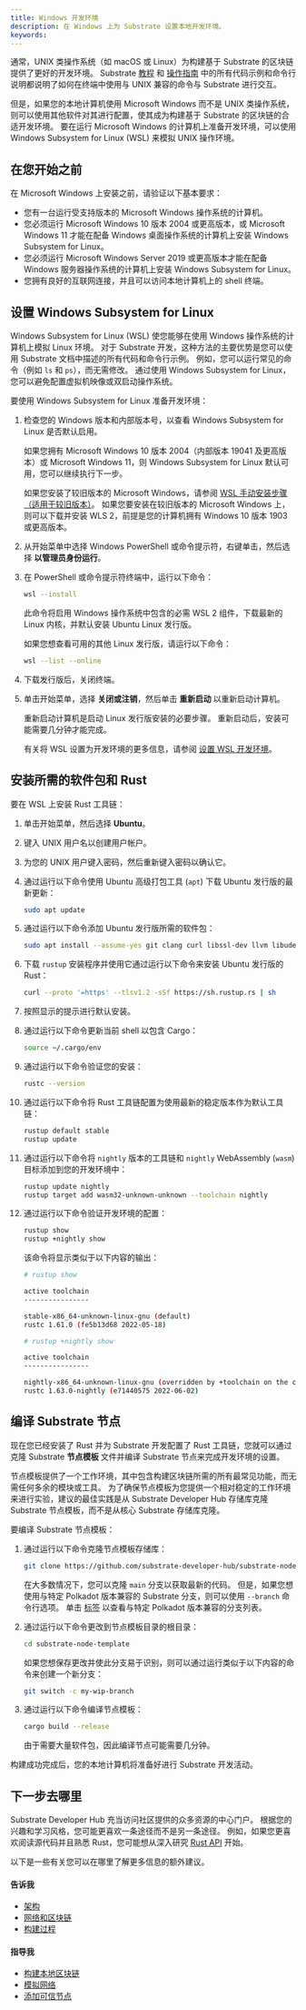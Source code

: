```yaml
---
title: Windows 开发环境
description: 在 Windows 上为 Substrate 设置本地开发环境。
keywords:
---
```


通常，UNIX 类操作系统（如 macOS 或 Linux）为构建基于 Substrate 的区块链提供了更好的开发环境。
Substrate [教程](/tutorials/) 和 [操作指南](/reference/how-to-guides/) 中的所有代码示例和命令行说明都说明了如何在终端中使用与 UNIX 兼容的命令与 Substrate 进行交互。

但是，如果您的本地计算机使用 Microsoft Windows 而不是 UNIX 类操作系统，则可以使用其他软件对其进行配置，使其成为构建基于 Substrate 的区块链的合适开发环境。
要在运行 Microsoft Windows 的计算机上准备开发环境，可以使用 Windows Subsystem for Linux (WSL) 来模拟 UNIX 操作环境。

## 在您开始之前

在 Microsoft Windows 上安装之前，请验证以下基本要求：

- 您有一台运行受支持版本的 Microsoft Windows 操作系统的计算机。
- 您必须运行 Microsoft Windows 10 版本 2004 或更高版本，或 Microsoft Windows 11 才能在配备 Windows 桌面操作系统的计算机上安装 Windows Subsystem for Linux。
- 您必须运行 Microsoft Windows Server 2019 或更高版本才能在配备 Windows 服务器操作系统的计算机上安装 Windows Subsystem for Linux。
- 您拥有良好的互联网连接，并且可以访问本地计算机上的 shell 终端。

## 设置 Windows Subsystem for Linux

Windows Subsystem for Linux (WSL) 使您能够在使用 Windows 操作系统的计算机上模拟 Linux 环境。
对于 Substrate 开发，这种方法的主要优势是您可以使用 Substrate 文档中描述的所有代码和命令行示例。
例如，您可以运行常见的命令（例如 `ls` 和 `ps`），而无需修改。
通过使用 Windows Subsystem for Linux，您可以避免配置虚拟机映像或双启动操作系统。

要使用 Windows Subsystem for Linux 准备开发环境：

1. 检查您的 Windows 版本和内部版本号，以查看 Windows Subsystem for Linux 是否默认启用。

   如果您拥有 Microsoft Windows 10 版本 2004（内部版本 19041 及更高版本）或 Microsoft Windows 11，则 Windows Subsystem for Linux 默认可用，您可以继续执行下一步。

   如果您安装了较旧版本的 Microsoft Windows，请参阅 [WSL 手动安装步骤（适用于较旧版本）](https://docs.microsoft.com/en-us/windows/wsl/install-manual)。
   如果您要安装在较旧版本的 Microsoft Windows 上，则可以下载并安装 WLS 2，前提是您的计算机拥有 Windows 10 版本 1903 或更高版本。

1. 从开始菜单中选择 Windows PowerShell 或命令提示符，右键单击，然后选择 **以管理员身份运行**。

1. 在 PowerShell 或命令提示符终端中，运行以下命令：

   ```bash
   wsl --install
   ```

   此命令将启用 Windows 操作系统中包含的必需 WSL 2 组件，下载最新的 Linux 内核，并默认安装 Ubuntu Linux 发行版。

   如果您想查看可用的其他 Linux 发行版，请运行以下命令：

   ```bash
   wsl --list --online
   ```

1. 下载发行版后，关闭终端。

1. 单击开始菜单，选择 **关闭或注销**，然后单击 **重新启动** 以重新启动计算机。

   重新启动计算机是启动 Linux 发行版安装的必要步骤。
   重新启动后，安装可能需要几分钟才能完成。

   有关将 WSL 设置为开发环境的更多信息，请参阅 [设置 WSL 开发环境](https://docs.microsoft.com/en-us/windows/wsl/setup/environment)。

## 安装所需的软件包和 Rust

要在 WSL 上安装 Rust 工具链：

1. 单击开始菜单，然后选择 **Ubuntu**。

1. 键入 UNIX 用户名以创建用户帐户。

1. 为您的 UNIX 用户键入密码，然后重新键入密码以确认它。

1. 通过运行以下命令使用 Ubuntu 高级打包工具 (`apt`) 下载 Ubuntu 发行版的最新更新：

   ```bash
   sudo apt update
   ```

1. 通过运行以下命令添加 Ubuntu 发行版所需的软件包：

   ```bash
   sudo apt install --assume-yes git clang curl libssl-dev llvm libudev-dev make protobuf-compiler
   ```

1. 下载 `rustup` 安装程序并使用它通过运行以下命令来安装 Ubuntu 发行版的 Rust：

   ```bash
   curl --proto '=https' --tlsv1.2 -sSf https://sh.rustup.rs | sh
   ```

1. 按照显示的提示进行默认安装。

1. 通过运行以下命令更新当前 shell 以包含 Cargo：

   ```bash
   source ~/.cargo/env
   ```

1. 通过运行以下命令验证您的安装：

   ```bash
   rustc --version
   ```

1. 通过运行以下命令将 Rust 工具链配置为使用最新的稳定版本作为默认工具链：

   ```bash
   rustup default stable
   rustup update
   ```

1. 通过运行以下命令将 `nightly` 版本的工具链和 `nightly` WebAssembly (`wasm`) 目标添加到您的开发环境中：

   ```bash
   rustup update nightly
   rustup target add wasm32-unknown-unknown --toolchain nightly
   ```

1. 通过运行以下命令验证开发环境的配置：

   ```bash
   rustup show
   rustup +nightly show
   ```

   该命令将显示类似于以下内容的输出：

   ```bash
   # rustup show

   active toolchain
   ----------------

   stable-x86_64-unknown-linux-gnu (default)
   rustc 1.61.0 (fe5b13d68 2022-05-18)

   # rustup +nightly show

   active toolchain
   ----------------

   nightly-x86_64-unknown-linux-gnu (overridden by +toolchain on the command line)
   rustc 1.63.0-nightly (e71440575 2022-06-02)
   ```

## 编译 Substrate 节点

现在您已经安装了 Rust 并为 Substrate 开发配置了 Rust 工具链，您就可以通过克隆 Substrate **节点模板** 文件并编译 Substrate 节点来完成开发环境的设置。

节点模板提供了一个工作环境，其中包含构建区块链所需的所有最常见功能，而无需任何多余的模块或工具。
为了确保节点模板为您提供一个相对稳定的工作环境来进行实验，建议的最佳实践是从 Substrate Developer Hub 存储库克隆 Substrate 节点模板，而不是从核心 Substrate 存储库克隆。

要编译 Substrate 节点模板：

1. 通过运行以下命令克隆节点模板存储库：

   ```bash
   git clone https://github.com/substrate-developer-hub/substrate-node-template
   ```

   在大多数情况下，您可以克隆 `main` 分支以获取最新的代码。
   但是，如果您想使用与特定 Polkadot 版本兼容的 Substrate 分支，则可以使用 `--branch` 命令行选项。
   单击 [标签](https://github.com/substrate-developer-hub/substrate-node-template/tags) 以查看与特定 Polkadot 版本兼容的分支列表。

1. 通过运行以下命令更改到节点模板目录的根目录：

   ```bash
   cd substrate-node-template
   ```

   如果您想保存更改并使此分支易于识别，则可以通过运行类似于以下内容的命令来创建一个新分支：

   ```bash
   git switch -c my-wip-branch
   ```

1. 通过运行以下命令编译节点模板：

   ```bash
   cargo build --release
   ```

   由于需要大量软件包，因此编译节点可能需要几分钟。

构建成功完成后，您的本地计算机将准备好进行 Substrate 开发活动。

## 下一步去哪里

Substrate Developer Hub 充当访问社区提供的众多资源的中心门户。
根据您的兴趣和学习风格，您可能更喜欢一条途径而不是另一条途径。
例如，如果您更喜欢阅读源代码并且熟悉 Rust，您可能想从深入研究 [Rust API](https://paritytech.github.io/substrate/master) 开始。

<!-- TODO NAV.YAML -->
<!-- add these back -->
<!--如果您不熟悉 Substrate 和 Substrate 生态系统，您可能希望通过查看 [探索](/explore/) 来更广泛地了解可用的资源以及在哪里可以找到它们。-->

以下是一些有关您可以在哪里了解更多信息的额外建议。

#### 告诉我

- [架构](/learn/architecture/)
- [网络和区块链](/learn/node-and-network-types/)
- [构建过程](/build/build-process)

#### 指导我

- [构建本地区块链](/tutorials/build-a-blockchain/build-local-blockchain/)
- [模拟网络](/tutorials/build-a-blockchain/simulate-network/)
- [添加可信节点](/tutorials/build-a-blockchain/add-trusted-nodes/)
